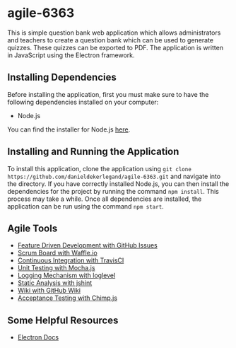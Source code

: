 # agile-6363
This is simple question bank web application which allows administrators and teachers to create a question bank which can be used to generate quizzes. These quizzes can be exported to PDF. The application is written in JavaScript using the Electron framework.

## Installing Dependencies
Before installing the application, first you must make sure to have the following dependencies installed on your computer:
* Node.js

You can find the installer for Node.js [here](https://nodejs.org/en/).

## Installing and Running the Application
To install this application, clone the application using ```git clone https://github.com/danieldekerlegand/agile-6363.git``` and navigate into the directory. If you have correctly installed Node.js, you can then install the dependencies for the project by running the command ```npm install```. This process may take a while. Once all dependencies are installed, the application can be run using the command ```npm start```.

## Agile Tools
* [Feature Driven Development with GitHub Issues](https://github.com/danieldekerlegand/agile-6363/issues)
* [Scrum Board with Waffle.io](https://waffle.io/danieldekerlegand/agile-6363)
* [Continuous Integration with TravisCI](https://travis-ci.org/danieldekerlegand/agile-6363)
* [Unit Testing with Mocha.js](https://mochajs.org/)
* [Logging Mechanism with loglevel](https://github.com/pimterry/loglevel)
* [Static Analysis with jshint](https://jshint.com/)
* [Wiki with GitHub Wiki](https://github.com/danieldekerlegand/agile-6363/wiki)
* [Acceptance Testing with Chimp.js](https://chimp.readme.io/)

## Some Helpful Resources
* [Electron Docs](https://electron.atom.io/docs/)
